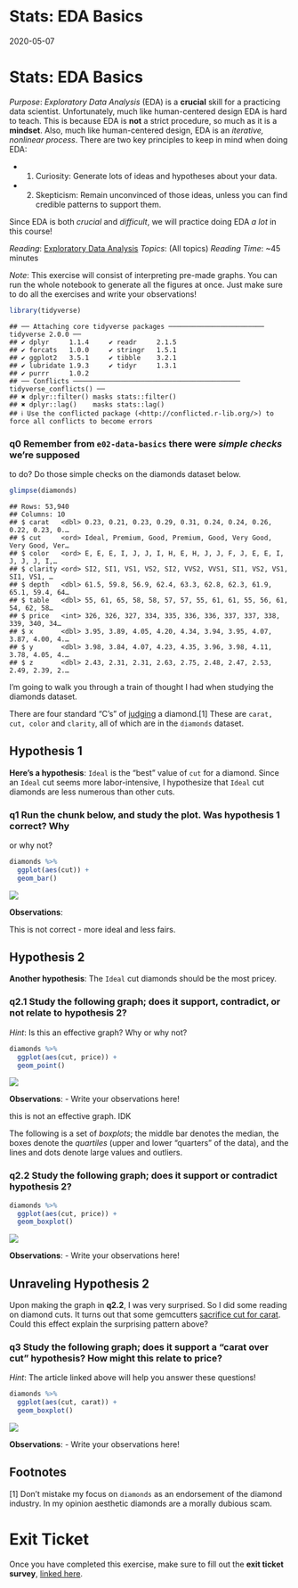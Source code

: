 Stats: EDA Basics
================
2020-05-07

# Stats: EDA Basics

*Purpose*: *Exploratory Data Analysis* (EDA) is a **crucial** skill for
a practicing data scientist. Unfortunately, much like human-centered
design EDA is hard to teach. This is because EDA is **not** a strict
procedure, so much as it is a **mindset**. Also, much like
human-centered design, EDA is an *iterative, nonlinear process*. There
are two key principles to keep in mind when doing EDA:

- 1.  Curiosity: Generate lots of ideas and hypotheses about your data.
- 2.  Skepticism: Remain unconvinced of those ideas, unless you can find
      credible patterns to support them.

Since EDA is both *crucial* and *difficult*, we will practice doing EDA
*a lot* in this course!

*Reading*: [Exploratory Data
Analysis](https://rstudio.cloud/learn/primers/3.1) *Topics*: (All
topics) *Reading Time*: ~45 minutes

*Note*: This exercise will consist of interpreting pre-made graphs. You
can run the whole notebook to generate all the figures at once. Just
make sure to do all the exercises and write your observations!

``` r
library(tidyverse)
```

    ## ── Attaching core tidyverse packages ──────────────────────── tidyverse 2.0.0 ──
    ## ✔ dplyr     1.1.4     ✔ readr     2.1.5
    ## ✔ forcats   1.0.0     ✔ stringr   1.5.1
    ## ✔ ggplot2   3.5.1     ✔ tibble    3.2.1
    ## ✔ lubridate 1.9.3     ✔ tidyr     1.3.1
    ## ✔ purrr     1.0.2     
    ## ── Conflicts ────────────────────────────────────────── tidyverse_conflicts() ──
    ## ✖ dplyr::filter() masks stats::filter()
    ## ✖ dplyr::lag()    masks stats::lag()
    ## ℹ Use the conflicted package (<http://conflicted.r-lib.org/>) to force all conflicts to become errors

### **q0** Remember from `e02-data-basics` there were *simple checks* we’re supposed

to do? Do those simple checks on the diamonds dataset below.

``` r
glimpse(diamonds)
```

    ## Rows: 53,940
    ## Columns: 10
    ## $ carat   <dbl> 0.23, 0.21, 0.23, 0.29, 0.31, 0.24, 0.24, 0.26, 0.22, 0.23, 0.…
    ## $ cut     <ord> Ideal, Premium, Good, Premium, Good, Very Good, Very Good, Ver…
    ## $ color   <ord> E, E, E, I, J, J, I, H, E, H, J, J, F, J, E, E, I, J, J, J, I,…
    ## $ clarity <ord> SI2, SI1, VS1, VS2, SI2, VVS2, VVS1, SI1, VS2, VS1, SI1, VS1, …
    ## $ depth   <dbl> 61.5, 59.8, 56.9, 62.4, 63.3, 62.8, 62.3, 61.9, 65.1, 59.4, 64…
    ## $ table   <dbl> 55, 61, 65, 58, 58, 57, 57, 55, 61, 61, 55, 56, 61, 54, 62, 58…
    ## $ price   <int> 326, 326, 327, 334, 335, 336, 336, 337, 337, 338, 339, 340, 34…
    ## $ x       <dbl> 3.95, 3.89, 4.05, 4.20, 4.34, 3.94, 3.95, 4.07, 3.87, 4.00, 4.…
    ## $ y       <dbl> 3.98, 3.84, 4.07, 4.23, 4.35, 3.96, 3.98, 4.11, 3.78, 4.05, 4.…
    ## $ z       <dbl> 2.43, 2.31, 2.31, 2.63, 2.75, 2.48, 2.47, 2.53, 2.49, 2.39, 2.…

I’m going to walk you through a train of thought I had when studying the
diamonds dataset.

There are four standard “C’s” of
[judging](https://en.wikipedia.org/wiki/Diamond_(gemstone)) a
diamond.\[1\] These are `carat, cut, color` and `clarity`, all of which
are in the `diamonds` dataset.

## Hypothesis 1

**Here’s a hypothesis**: `Ideal` is the “best” value of `cut` for a
diamond. Since an `Ideal` cut seems more labor-intensive, I hypothesize
that `Ideal` cut diamonds are less numerous than other cuts.

### **q1** Run the chunk below, and study the plot. Was hypothesis 1 correct? Why

or why not?

``` r
diamonds %>%
  ggplot(aes(cut)) +
  geom_bar()
```

![](d06-e-stat00-eda-basics-assignment_files/figure-gfm/q1-task-1.png)<!-- -->

**Observations**:

This is not correct - more ideal and less fairs.

## Hypothesis 2

**Another hypothesis**: The `Ideal` cut diamonds should be the most
pricey.

### **q2.1** Study the following graph; does it support, contradict, or not relate to hypothesis 2?

*Hint*: Is this an effective graph? Why or why not?

``` r
diamonds %>%
  ggplot(aes(cut, price)) +
  geom_point()
```

![](d06-e-stat00-eda-basics-assignment_files/figure-gfm/q2.1-task-1.png)<!-- -->

**Observations**: - Write your observations here!

this is not an effective graph. IDK

The following is a set of *boxplots*; the middle bar denotes the median,
the boxes denote the *quartiles* (upper and lower “quarters” of the
data), and the lines and dots denote large values and outliers.

### **q2.2** Study the following graph; does it support or contradict hypothesis 2?

``` r
diamonds %>%
  ggplot(aes(cut, price)) +
  geom_boxplot()
```

![](d06-e-stat00-eda-basics-assignment_files/figure-gfm/q2.2-task-1.png)<!-- -->

**Observations**: - Write your observations here!

## Unraveling Hypothesis 2

Upon making the graph in **q2.2**, I was very surprised. So I did some
reading on diamond cuts. It turns out that some gemcutters [sacrifice
cut for carat](https://en.wikipedia.org/wiki/Diamond_(gemstone)#Cut).
Could this effect explain the surprising pattern above?

### **q3** Study the following graph; does it support a “carat over cut” hypothesis? How might this relate to price?

*Hint*: The article linked above will help you answer these questions!

``` r
diamonds %>%
  ggplot(aes(cut, carat)) +
  geom_boxplot()
```

![](d06-e-stat00-eda-basics-assignment_files/figure-gfm/q2.3-task-1.png)<!-- -->

**Observations**: - Write your observations here!

## Footnotes

\[1\] Don’t mistake my focus on `diamonds` as an endorsement of the
diamond industry. In my opinion aesthetic diamonds are a morally dubious
scam.

<!-- include-exit-ticket -->

# Exit Ticket

<!-- -------------------------------------------------- -->

Once you have completed this exercise, make sure to fill out the **exit
ticket survey**, [linked
here](https://docs.google.com/forms/d/e/1FAIpQLSeuq2LFIwWcm05e8-JU84A3irdEL7JkXhMq5Xtoalib36LFHw/viewform?usp=pp_url&entry.693978880=e-stat00-eda-basics-assignment.Rmd).
